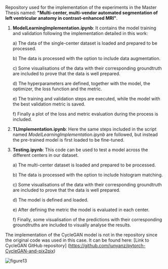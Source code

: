 Repository used for the implementation of the experiments in the Master Thesis named: **"Multi-center, multi-vendor automated segmentation of left ventricular anatomy in contrast-enhanced MRI"**. 

1. **ModelLearningImplementation.ipynb**: It contains the model training and validation following the implementation detailed in this work: 


    a) The data of the single-center dataset is loaded and prepared to be processed. 
    
    
    b) The data is processed with the option to include data augmentation. 
    
    
    c) Some visualisations of the data with their corresponding groundtruth are included to prove that the data is well prepared. 
    
    
    d) The hyperparameters are defined, together with the model, the optimizer, the loss function and the metric.
    
    
    e) The training and validation steps are executed, while the model with the best validation metric is saved.
    
    
    f) Finally a plot of the loss and metric evaluation during the process is included. 
    
    
2. **TLImplementation.ipynb**: Here the same steps included in the script named *ModelLearningImplementation.ipynb* are followed, but instead the pre-trained model is first loaded to be fine-tuned.  
3. **Testing.ipynb**: This code can be used to test a model across the different centers in our dataset.


    a) The multi-center dataset is loaded and prepared to be processed.
    
    
    b) The data is processed with the option to include histogram matching.
    
    
    c) Some visualisations of the data with their corresponding groundtruth are included to prove that the data is well prepared. 
    
    
    d) The model is defined and loaded. 
    
    
    e) After defining the metric the model is evaluated in each center. 
    
    
    f) Finally, some visualisation of the predictions with their corresponding groundtruths are included to visually analyse the results. 
    
    
The implementation of the CycleGAN model is not in the repository since the original code was used in this case. It can be found here: [Link to CycleGAN GitHub repository] (https://github.com/junyanz/pytorch-CycleGAN-and-pix2pix)

![figure13](https://user-images.githubusercontent.com/55059507/124180802-030c3700-dab5-11eb-9755-658753f2fd80.PNG)

